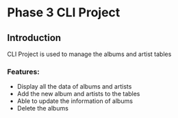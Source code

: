 # Phase 3 CLI Project 

## Introduction

CLI Project is used to manage the albums and artist tables

### Features:
- Display all the data of albums and artists
- Add the new album and artists to the tables
- Able to update the information of albums
- Delete the albums



